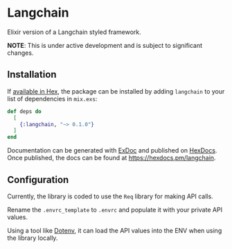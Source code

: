 # Langchain

Elixir version of a Langchain styled framework.

**NOTE**: This is under active development and is subject to significant changes.

## Installation

If [available in Hex](https://hex.pm/docs/publish), the package can be installed
by adding `langchain` to your list of dependencies in `mix.exs`:

```elixir
def deps do
  [
    {:langchain, "~> 0.1.0"}
  ]
end
```

Documentation can be generated with [ExDoc](https://github.com/elixir-lang/ex_doc)
and published on [HexDocs](https://hexdocs.pm). Once published, the docs can
be found at <https://hexdocs.pm/langchain>.

## Configuration

Currently, the library is coded to use the `Req` library for making API calls.

Rename the `.envrc_template` to `.envrc` and populate it with your private API values.

Using a tool like [Dotenv](https://github.com/motdotla/dotenv), it can load the API values into the ENV when using the library locally.